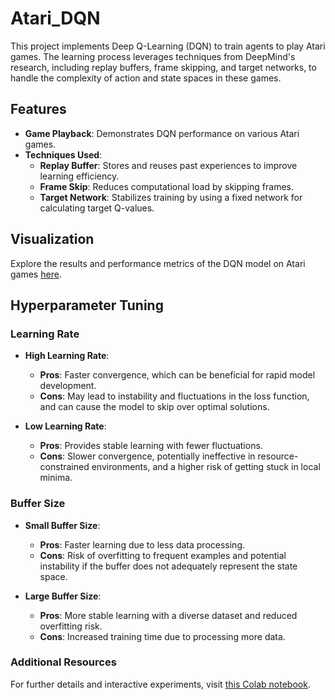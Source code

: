 # Atari_DQN

This project implements Deep Q-Learning (DQN) to train agents to play Atari games. The learning process leverages techniques from DeepMind's research, including replay buffers, frame skipping, and target networks, to handle the complexity of action and state spaces in these games.

## Features

- **Game Playback**: Demonstrates DQN performance on various Atari games.
- **Techniques Used**:
  - **Replay Buffer**: Stores and reuses past experiences to improve learning efficiency.
  - **Frame Skip**: Reduces computational load by skipping frames.
  - **Target Network**: Stabilizes training by using a fixed network for calculating target Q-values.

## Visualization

Explore the results and performance metrics of the DQN model on Atari games [here](https://wandb.ai/senich17/DQN_Atari?nw=nwusersenich17).

## Hyperparameter Tuning

### Learning Rate

- **High Learning Rate**:
  - **Pros**: Faster convergence, which can be beneficial for rapid model development.
  - **Cons**: May lead to instability and fluctuations in the loss function, and can cause the model to skip over optimal solutions.

- **Low Learning Rate**:
  - **Pros**: Provides stable learning with fewer fluctuations.
  - **Cons**: Slower convergence, potentially ineffective in resource-constrained environments, and a higher risk of getting stuck in local minima.

### Buffer Size

- **Small Buffer Size**:
  - **Pros**: Faster learning due to less data processing.
  - **Cons**: Risk of overfitting to frequent examples and potential instability if the buffer does not adequately represent the state space.

- **Large Buffer Size**:
  - **Pros**: More stable learning with a diverse dataset and reduced overfitting risk.
  - **Cons**: Increased training time due to processing more data.

### Additional Resources

For further details and interactive experiments, visit [this Colab notebook](https://colab.research.google.com/drive/14-laEI5JlzRCThZ1U9Y-_uxURCQj3tot?usp=sharing).
